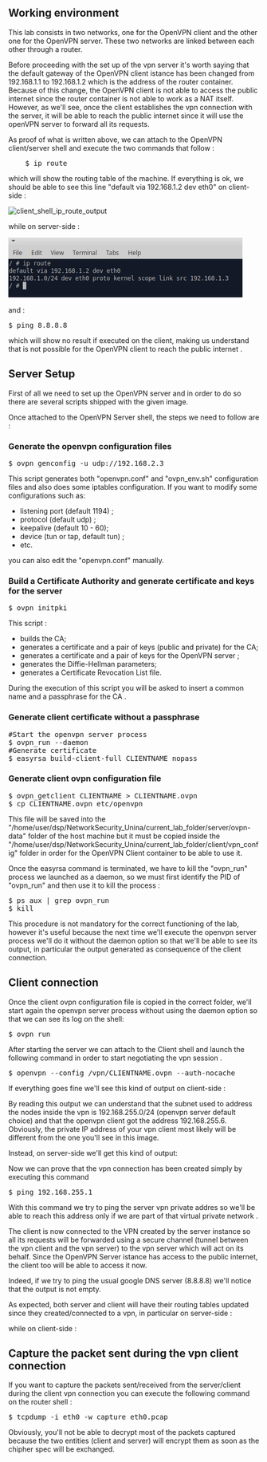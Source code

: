 ## Working environment

This lab consists in two networks, one for the OpenVPN client and the other one for the OpenVPN server. These two networks are linked between each other through a router.

Before proceeding with the set up of the vpn server it's worth saying that the default gateway of the OpenVPN client istance has been changed from 192.168.1.1 to 192.168.1.2 which is the address of the router container. Because of this change, the OpenVPN client is not able to access the public internet since the router container is not able to work as a NAT itself. However, as we'll see, once the client establishes the vpn connection with the server, it will be able to reach the public internet since it will use the openVPN server to forward all its requests.

As proof of what is written above, we can attach to the OpenVPN client/server shell and execute the two commands that follow :

<pre>
    $ ip route 
</pre>

which will show the routing table of the machine. If everything is ok, we should be able to see this line "default via 192.168.1.2 dev eth0" on client-side :

![client_shell_ip_route_output](URL)

while on server-side :

![server_shell_ip_route_output](./shell_screenshots/ip_route.png) 

and :
<pre>
$ ping 8.8.8.8 
</pre>

which will show no result if executed on the client, making us understand that is not possible for the OpenVPN client to reach the public internet .

 
## Server Setup

First of all we need to set up the OpenVPN server and in order to do so there are several scripts shipped with the given image.

Once attached to the OpenVPN Server shell, the steps we need to follow are :

### Generate the openvpn configuration files

<pre>
$ ovpn_genconfig -u udp://192.168.2.3
</pre>

This script generates both "openvpn.conf" and "ovpn_env.sh" configuration files and also does some iptables configuration. If you want to modify some configurations such as:
<ul>
    <li>listening port (default 1194) ;</li>
    <li>protocol (default udp) ;</li>
    <li>keepalive (default 10 - 60);</li>
    <li>device (tun or tap, default tun) ;</li>
    <li>etc.</li>
</ul>
you can also edit the "openvpn.conf" manually.

### Build a Certificate Authority and generate certificate and keys for the server

<pre>
$ ovpn_initpki
</pre>

This script :
<ul>
    <li>builds the CA;</li>
    <li>generates a certificate and a pair of keys (public and private) for the CA;</li>
    <li>generates a certificate and a pair of keys for the OpenVPN server ;</li>
    <li>generates the Diffie-Hellman parameters;</li>
    <li>generates a Certificate Revocation List file.</li>
</ul>
During the execution of this script you will be asked to insert a common name and a passphrase for the CA .

### Generate client certificate without a passphrase

<pre>
#Start the openvpn server process
$ ovpn_run --daemon
#Generate certificate
$ easyrsa build-client-full CLIENTNAME nopass
</pre>

### Generate client ovpn configuration file

<pre>
$ ovpn_getclient CLIENTNAME > CLIENTNAME.ovpn
$ cp CLIENTNAME.ovpn etc/openvpn
</pre>

This file will be saved into the "/home/user/dsp/NetworkSecurity_Unina/current_lab_folder/server/ovpn-data" folder of the host machine but it must be copied inside the "/home/user/dsp/NetworkSecurity_Unina/current_lab_folder/client/vpn_config" folder in order for the OpenVPN Client container to be able to use it. 

Once the easyrsa command is terminated, we have to kill the "ovpn_run" process we launched as a daemon, so we must first identify the PID of "ovpn_run" and then use it to kill the process :

<pre>
$ ps aux | grep ovpn_run
$ kill <ovpn_run_PID>
</pre>

This procedure is not mandatory for the correct functioning of the lab, however it's useful because the next time we'll execute the openvpn server process we'll do it without the daemon option so that we'll be able to see its output, in particular the output generated as consequence of the client connection.

## Client connection

Once the client ovpn configuration file is copied in the correct folder, we'll start again the openvpn server process without using the daemon option so that we can see its log on the shell:

<pre>
$ ovpn_run
</pre>

After starting the server we can attach to the Client shell and launch the following command in order to start negotiating the vpn session .

<pre>
$ openvpn --config /vpn/CLIENTNAME.ovpn --auth-nocache
</pre>

If everything goes fine we'll see this kind of output on client-side :

By reading this output we can understand that the subnet used to address the nodes inside the vpn is 192.168.255.0/24 (openvpn server default choice) and that the openvpn client got the address 192.168.255.6. Obviously, the private IP address of your vpn client most likely will be different from the one you'll see in this image.

Instead, on server-side we'll get this kind of output:

 

Now we can prove that the vpn connection has been created simply by executing this command

<pre>
$ ping 192.168.255.1 
</pre>

With this command we try to ping the server vpn private addres so we'll be able to reach this address only if we are part of that virtual private network .

The client is now connected to the VPN created by the server instance so all its requests will be forwarded using a secure channel (tunnel between the vpn client and the vpn server) to the vpn server which will act on its behalf. Since the OpenVPN Server istance has access to the public internet, the client too will be able to access it now.

Indeed, if we try to ping the usual google DNS server (8.8.8.8) we'll notice that the output is not empty.

As expected, both server and client will have their routing tables updated since they created/connected to a vpn, in particular on server-side :

while on client-side :

 
## Capture the packet sent during the vpn client connection

If you want to capture the packets sent/received from the server/client during the client vpn connection you can execute the following command on the router shell :

<pre>
$ tcpdump -i eth0 -w capture_eth0.pcap 
</pre>

Obviously, you'll not be able to decrypt most of the packets captured because the two entities (client and server) will encrypt them as soon as the chipher spec will be exchanged.